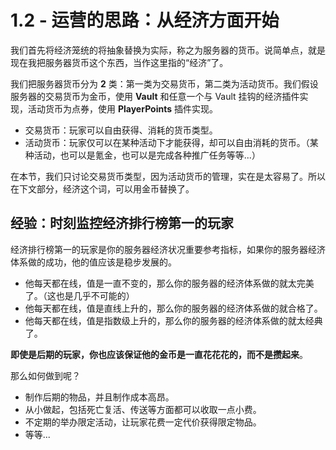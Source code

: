 # 1.2 - 运营的思路：从经济方面开始

我们首先将经济笼统的将抽象替换为实际，称之为服务器的货币。说简单点，就是现在我把服务器货币这个东西，当作这里指的“经济”了。

我们把服务器货币分为 **2** 类：第一类为交易货币，第二类为活动货币。我们假设服务器的交易货币为金币，使用 **Vault** 和任意一个与 Vault 挂钩的经济插件实现，活动货币为点券，使用 **PlayerPoints** 插件实现。

* 交易货币：玩家可以自由获得、消耗的货币类型。
* 活动货币：玩家仅可以在某种活动下才能获得，却可以自由消耗的货币。（某种活动，也可以是氪金，也可以是完成各种推广任务等等...）

在本节，我们只讨论交易货币类型，因为活动货币的管理，实在是太容易了。所以在下文部分，经济这个词，可以用金币替换了。

## 经验：时刻监控经济排行榜第一的玩家

经济排行榜第一的玩家是你的服务器经济状况重要参考指标，如果你的服务器经济体系做的成功，他的值应该是稳步发展的。

* 他每天都在线，值是一直不变的，那么你的服务器的经济体系做的就太完美了。（这也是几乎不可能的）
* 他每天都在线，值是直线上升的，那么你的服务器的经济体系做的就合格了。
* 他每天都在线，值是指数级上升的，那么你的服务器的经济体系做的就太经典了。

**即使是后期的玩家，你也应该保证他的金币是一直花花花的，而不是攒起来**。

那么如何做到呢？

* 制作后期的物品，并且制作成本高昂。
* 从小做起，包括死亡复活、传送等方面都可以收取一点小费。
* 不定期的举办限定活动，让玩家花费一定代价获得限定物品。
* 等等...
